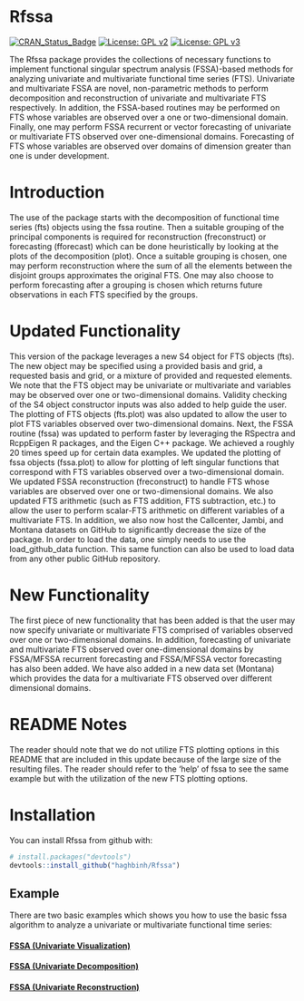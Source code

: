 

<!-- README.md is generated from README.Rmd. Please edit that file -->

# Rfssa
[![CRAN_Status_Badge](http://www.r-pkg.org/badges/version/Rfssa)](https://cran.r-project.org/package=Rfssa)
[![License: GPL v2](https://img.shields.io/badge/License-GPL%20v2-blue.svg)](https://www.gnu.org/licenses/old-licenses/gpl-2.0.en.html)
[![License: GPL v3](https://img.shields.io/badge/License-GPLv3-blue.svg)](https://www.gnu.org/licenses/gpl-3.0)


The Rfssa package provides the collections of necessary functions to
implement functional singular spectrum analysis (FSSA)-based methods for 
analyzing univariate and multivariate functional time series (FTS). 
Univariate and multivariate FSSA are novel, non-parametric methods to perform decomposition and reconstruction of univariate and multivariate FTS 
respectively. In addition, the FSSA-based routines may be performed on FTS 
whose variables are observed over a one or two-dimensional domain. Finally, 
one may perform FSSA recurrent or vector forecasting of univariate or 
multivariate FTS observed over one-dimensional domains. Forecasting of FTS 
whose variables are observed over domains of dimension greater than one is 
under development.

# Introduction

The use of the package starts with the decomposition of functional time
series (fts) objects using the fssa routine. Then a suitable grouping of the
principal components is required for reconstruction (freconstruct) or 
forecasting (fforecast) which can be done heuristically by looking at the 
plots of the decomposition (plot). Once a suitable grouping is chosen, 
one may perform reconstruction where the sum of all the elements between the 
disjoint groups approximates the original FTS. One may also choose to perform 
forecasting after a grouping is chosen which returns future observations in 
each FTS specified by the groups.

# Updated Functionality

This version of the package leverages a new S4 object for FTS objects (fts). 
The new object may be specified using a provided basis and grid, a requested 
basis and grid, or a mixture of provided and requested elements. We note that 
the FTS object may be univariate or multivariate and variables may be observed 
over one or two-dimensional domains. Validity checking of the S4 object 
constructor inputs was also added to help guide the user. The plotting of FTS 
objects (fts.plot) was also updated to allow the user to plot FTS variables 
observed over two-dimensional domains. Next, the FSSA routine (fssa) was 
updated to perform faster by leveraging the RSpectra and RcppEigen R packages, 
and the Eigen C++ package. We achieved a roughly 20 times speed up for 
certain data examples. We updated the plotting of fssa objects (fssa.plot) to 
allow for plotting of left singular functions that correspond with FTS 
variables observed over a two-dimensional domain.
We updated FSSA reconstruction (freconstruct) to handle 
FTS whose variables are observed over one or two-dimensional domains. We also 
updated FTS arithmetic (such as FTS addition, FTS subtraction, etc.) to allow 
the user to perform scalar-FTS arithmetic on different variables of a 
multivariate FTS. In addition, we also now host the Callcenter, Jambi, and 
Montana datasets on GitHub to significantly decrease the size of the package. 
In order to load the data, one simply needs to use the load_github_data 
function. This same function can also be used to load data from any other 
public GitHub repository.

# New Functionality

The first piece of new functionality that has been added is that the user 
may now specify univariate or multivariate FTS comprised of variables observed 
over one or two-dimensional domains. In addition, forecasting of univariate 
and multivariate FTS observed over one-dimensional domains by FSSA/MFSSA 
recurrent forecasting and FSSA/MFSSA vector forecasting has also been added. 
We have also added in a new data set (Montana) which provides the data for a 
multivariate FTS observed over different dimensional domains.

# README Notes

The reader should note that we do not utilize FTS plotting options in
this README that are included in this update because of the large size
of the resulting files. The reader should refer to the ‘help’ of fssa to
see the same example but with the utilization of the new FTS plotting
options.

# Installation

You can install Rfssa from github with:

``` r
# install.packages("devtools")
devtools::install_github("haghbinh/Rfssa")
```

## Example

There are two basic examples which shows you how to use the 
basic fssa algorithm to analyze a univariate or multivariate functional time
series:

#### [FSSA (Univariate Visualization)](https://haghbinh.github.io/FSSA_report/uvisualization.html)
#### [FSSA (Univariate Decomposition)](https://haghbinh.github.io/FSSA_report/udecomposition.html)
#### [FSSA (Univariate Reconstruction)](https://haghbinh.github.io/FSSA_report/ureconstruction.html)

